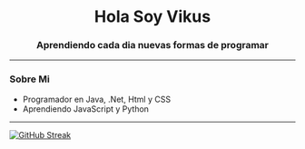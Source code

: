 <div id="header" align="center">
  <h1 align="center"> Hola Soy Vikus</h1>
  <h3 align="center">
    Aprendiendo cada dia nuevas formas de programar
  </h3>
 </div>

---

### Sobre Mi
- Programador en Java, .Net, Html y CSS
- Aprendiendo JavaScript y Python

---

[![GitHub Streak](http://github-readme-streak-stats.herokuapp.com?user=Vikus&theme=dark&hide_border=verdadero&border_radius=5&locale=es&mode=weekly)](https://git.io/streak-stats)
